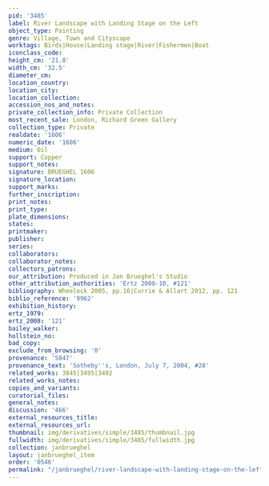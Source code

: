 ```yaml
---
pid: '3485'
label: River Landscape with Landing Stage on the Left
object_type: Painting
genre: Village, Town and Cityscape
worktags: Birds|House|Landing stage|River|Fishermen|Boat
iconclass_code:
height_cm: '21.8'
width_cm: '32.5'
diameter_cm:
location_country:
location_city:
location_collection:
accession_nos_and_notes:
private_collection_info: Private Collection
most_recent_sale: London, Richard Green Gallery
collection_type: Private
realdate: '1606'
numeric_date: '1606'
medium: Oil
support: Copper
support_notes:
signature: BRUEGHEL 1606
signature_location:
support_marks:
further_inscription:
print_notes:
print_type:
plate_dimensions:
states:
printmaker:
publisher:
series:
collaborators:
collaborator_notes:
collectors_patrons:
our_attribution: Produced in Jan Brueghel's Studio
other_attribution_authorities: 'Ertz 2008-10, #121'
bibliography: Wheelock 2005, pp.16|Currie & Allart 2012, pp. 121
biblio_reference: '9962'
exhibition_history:
ertz_1979:
ertz_2008: '121'
bailey_walker:
hollstein_no:
bad_copy:
exclude_from_browsing: '0'
provenance: '5847'
provenance_text: 'Sotheby''s, London, July 7, 2004, #28'
related_works: 3845|3495|3492
related_works_notes:
copies_and_variants:
curatorial_files:
general_notes:
discussion: '466'
external_resources_title:
external_resources_url:
thumbnail: img/derivatives/simple/3485/thumbnail.jpg
fullwidth: img/derivatives/simple/3485/fullwidth.jpg
collection: janbrueghel
layout: janbrueghel_item
order: '0546'
permalink: "/janbrueghel/river-landscape-with-landing-stage-on-the-left"
---
```

